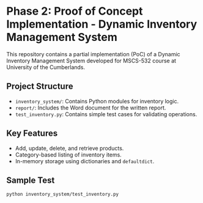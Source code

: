 # Phase 2: Proof of Concept Implementation - Dynamic Inventory Management System

This repository contains a partial implementation (PoC) of a Dynamic Inventory Management System developed for MSCS-532 course at University of the Cumberlands.

## Project Structure

- `inventory_system/`: Contains Python modules for inventory logic.
- `report/`: Includes the Word document for the written report.
- `test_inventory.py`: Contains simple test cases for validating operations.

## Key Features

- Add, update, delete, and retrieve products.
- Category-based listing of inventory items.
- In-memory storage using dictionaries and `defaultdict`.

## Sample Test

```bash
python inventory_system/test_inventory.py
```
